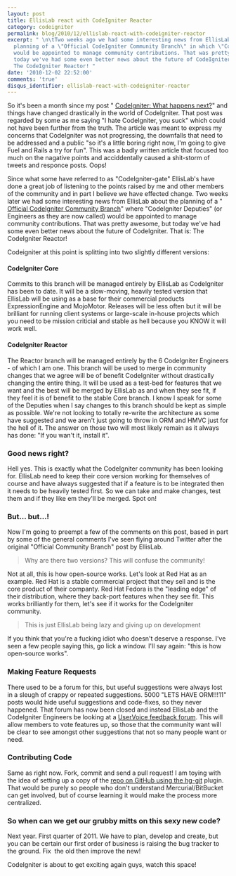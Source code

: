 ```yaml
---
layout: post
title: EllisLab react with CodeIgniter Reactor
category: codeigniter
permalink: blog/2010/12/ellislab-react-with-codeigniter-reactor
excerpt: " \n\tTwo weeks ago we had some interesting news from EllisLab about the
  planning of a \"Official CodeIgniter Community Branch\" in which \"CodeIgniter Deputies\"
  would be appointed to manage community contributions. That was pretty awesome, but
  today we've had some even better news about the future of CodeIgniter. That is:
  The CodeIgniter Reactor! "
date: '2010-12-02 22:52:00'
comments: 'true'
disqus_identifier: ellislab-react-with-codeigniter-reactor
---
```


So it's been a month since my post " [CodeIgniter: What happens next?](/news/2010/10/what-happens-next)" and things have changed drastically in the world of CodeIgniter. That post was regarded by some as me saying "I hate CodeIgniter, you suck" which could not have been further from the truth. The article was meant to express my concerns that CodeIgniter was not progressing, the downfalls that need to be addressed and a public "so it's a little boring right now, I'm going to give Fuel and Rails a try for fun". This was a badly written article that focused too much on the nagative points and acciddentally caused a shit-storm of tweets and responce posts. Oops!

Since what some have referred to as "CodeIgniter-gate" EllisLab's have done a great job of listening to the points raised by me and other members of the community and in part I believe we have effected change. Two weeks later we had some interesting news from EllisLab about the planning of a " [Official CodeIgniter Community Branch](http://codeigniter.com/news/the_official_codeigniter_community_branch/)" where "CodeIgniter Deputies" (or Engineers as they are now called) would be appointed to manage community contributions. That was pretty awesome, but today we've had some even better news about the future of CodeIgniter. That is: The CodeIgniter Reactor!

Codeigniter at this point is splitting into two slightly different versions:

#### CodeIgniter Core

Commits to this branch will be managed entirely by EllisLab as CodeIgniter has been to date. It will be a slow-moving, heavily tested version that EllisLab will be using as a base for their commercial products ExpressionEngine and MojoMotor. Releases will be less often but it will be brilliant for running client systems or large-scale in-house projects which you need to be mission criticial and stable as hell because you KNOW it will work well.

#### CodeIgniter Reactor

The Reactor branch will be managed entirely by the 6 CodeIgniter Engineers - of which I am one. This branch will be used to merge in community changes that we agree will be of benefit CodeIgniter without drastically changing the entire thing. It will be used as a test-bed for features that we want and the best will be merged by EllisLab as and when they see fit, if they feel it is of benefit to the stable Core branch. I know I speak for some of the Deputies when I say changes to this branch should be kept as simple as possible. We're not looking to totally re-write the architecture as some have suggested and we aren't just going to throw in ORM and HMVC just for the hell of it. The answer on those two will most likely remain as it always has done: "If you wan't it, install it".

### Good news right?

Hell yes. This is exactly what the CodeIgniter community has been looking for. EllisLab need to keep their core version working for themselves of course and have always suggested that if a feature is to be integrated then it needs to be heavily tested first. So we can take and make changes, test them and if they like em they'll be merged. Spot on!

### But... but...!

Now I'm going to preempt a few of the comments on this post, based in part by some of the general comments I've seen flying around Twitter after the original "Official Community Branch" post by EllisLab.

> Why are there two versions? This will confuse the community!

Not at all, this is how open-source works. Let's look at Red Hat as an example. Red Hat is a stable commercial project that they sell and is the core product of their companty. Red Hat Fedora is the "leading edge" of their distribution, where they back-port features when they see fit. This works brilliantly for them, let's see if it works for the CodeIgniter community.

> This is just EllisLab being lazy and giving up on development

If you think that you're a fucking idiot who doesn't deserve a response. I've seen a few people saying this, go lick a window. I'll say again: "this is how open-source works".

### Making Feature Requests

There used to be a forum for this, but useful suggestions were always lost in a sleugh of crappy or repeated suggestions. 5000 "LETS HAVE ORM!!!11" posts would hide useful suggestions and code-fixes, so they never happened. That forum has now been closed and instead EllisLab and the CodeIgniter Engineers be looking at a [UserVoice feedback forum](http://codeigniter.uservoice.com/). This will allow members to vote features up, so those that the community want will be clear to see amongst other suggestions that not so many people want or need.

### Contributing Code

Same as right now. Fork, commit and send a pull request! I am toying with the idea of setting up a copy of the [repo on GitHub using the hg-git](news/2010/07/bitbucket-or-github) plugin. That would be purely so people who don't understand Mercurial/BitBucket can get involved, but of course learning it would make the process more centralized.

### So when can we get our grubby mitts on this sexy new code?

Next year. First quarter of 2011. We have to plan, develop and create, but you can be certain our first order of business is raising the bug tracker to the ground. Fix  the old then improve the new!

CodeIgniter is about to get exciting again guys, watch this space!

